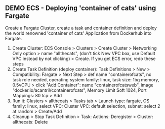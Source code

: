 ## DEMO ECS - Deploying 'container of cats' using Fargate
Create a Fargate Cluster, create a task and container definition and deploy the world renowned 'container of cats' Application from Dockerhub into Fargate.

1. Create Cluster: ECS Console > Clusters > Create Cluster > Networking Only option > name "allthecats", (don't tick New VPC box, use Default VPC instead by not clicking) > Create. If you get ECS error, redo these steps
2. Create Task Definition (deploy container): Task Definitions > New > Compatibility: Fargate > Next Step > def name "containerofcats", no task role needed, operating system family: linux, task size: 1bg memory, 0.5vCPU > click "Add Container": name "containerofcatsweb", image "docker.io/acantril/containerofcats", Memory Limit Soft 1024, Port Mappings: 80 tcp > Add
3. Run it: Clusters > allthecats > Tasks tab > Launch type: fargate, OS family: linux, select VPC: Cluster VPC: default selection, subnet: select 2 at random > Create/Add
4. Cleanup > Stop Task Definition > Task: Actions: Deregister > Cluster: allthecats: Delete
